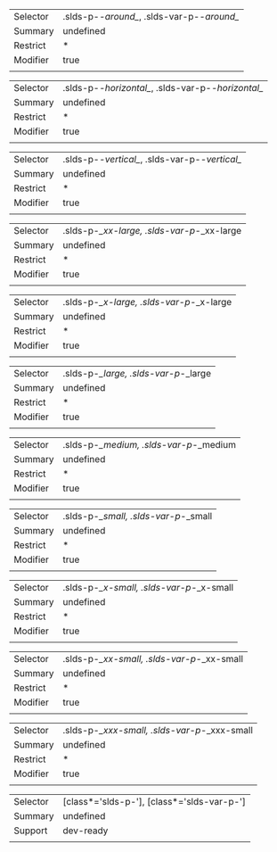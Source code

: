 
|  |  |
|-------|-------|
| Selector | .slds-p-*-around_*, .slds-var-p-*-around_*  |
| Summary | undefined |
| Restrict | * |
| Modifier | true |
|  |  |


|  |  |
|-------|-------|
| Selector | .slds-p-*-horizontal_*, .slds-var-p-*-horizontal_*  |
| Summary | undefined |
| Restrict | * |
| Modifier | true |
|  |  |


|  |  |
|-------|-------|
| Selector | .slds-p-*-vertical_*, .slds-var-p-*-vertical_*  |
| Summary | undefined |
| Restrict | * |
| Modifier | true |
|  |  |


|  |  |
|-------|-------|
| Selector | .slds-p-*_xx-large, .slds-var-p-*_xx-large  |
| Summary | undefined |
| Restrict | * |
| Modifier | true |
|  |  |


|  |  |
|-------|-------|
| Selector | .slds-p-*_x-large, .slds-var-p-*_x-large  |
| Summary | undefined |
| Restrict | * |
| Modifier | true |
|  |  |


|  |  |
|-------|-------|
| Selector | .slds-p-*_large, .slds-var-p-*_large  |
| Summary | undefined |
| Restrict | * |
| Modifier | true |
|  |  |


|  |  |
|-------|-------|
| Selector | .slds-p-*_medium, .slds-var-p-*_medium  |
| Summary | undefined |
| Restrict | * |
| Modifier | true |
|  |  |


|  |  |
|-------|-------|
| Selector | .slds-p-*_small, .slds-var-p-*_small  |
| Summary | undefined |
| Restrict | * |
| Modifier | true |
|  |  |


|  |  |
|-------|-------|
| Selector | .slds-p-*_x-small, .slds-var-p-*_x-small  |
| Summary | undefined |
| Restrict | * |
| Modifier | true |
|  |  |


|  |  |
|-------|-------|
| Selector | .slds-p-*_xx-small, .slds-var-p-*_xx-small  |
| Summary | undefined |
| Restrict | * |
| Modifier | true |
|  |  |


|  |  |
|-------|-------|
| Selector | .slds-p-*_xxx-small, .slds-var-p-*_xxx-small  |
| Summary | undefined |
| Restrict | * |
| Modifier | true |
|  |  |


|  |  |
|-------|-------|
| Selector | [class*='slds-p-'], [class*='slds-var-p-']  |
| Summary | undefined |
| Support | dev-ready |
|  |  |

